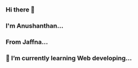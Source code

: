 ### Hi there 👋
### I'm Anushanthan...
### From Jaffna...
### 🌱 I’m currently learning Web developing...

<!--
**Anushanthan/Anushanthan** is a ✨ _special_ ✨ repository because its `README.md` (this file) appears on your GitHub profile.

Here are some ideas to get you started:

###🔭 I’m currently working 0n ..
- 🌱 I’m currently learning git hub...
- 👯 I’m looking to collaborate on ...
- 🤔 I’m looking for help with ...
- 💬 Ask me about ...
- 📫 How to reach me: ...
- 😄 Pronouns: ...
- ⚡ Fun fact: ...
-->
